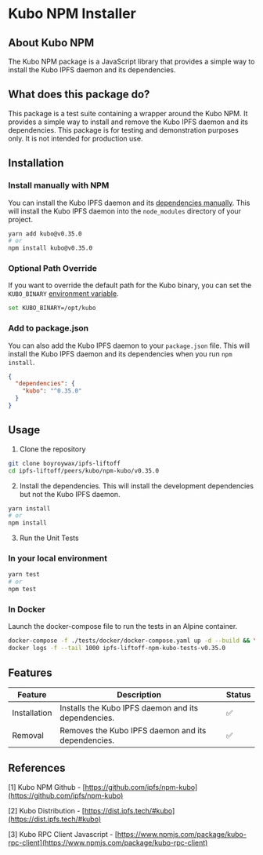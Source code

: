 # Kubo NPM Installer

## About Kubo NPM
The Kubo NPM package is a JavaScript library that provides a simple way to install the Kubo IPFS daemon and its dependencies.


## What does this package do?
This package is a test suite containing a wrapper around the Kubo NPM. It provides a simple way to install and remove the Kubo IPFS daemon and its dependencies.  This package is for testing and demonstration purposes only. It is not intended for production use.


## Installation

### Install manually with NPM
You can install the Kubo IPFS daemon and its [dependencies manually](https://github.com/ipfs/npm-kubo?tab=readme-ov-file#install).  This will install the Kubo IPFS daemon into the `node_modules` directory of your project.

```bash
yarn add kubo@v0.35.0
# or
npm install kubo@v0.35.0
```

### Optional Path Override
If you want to override the default path for the Kubo binary, you can set the `KUBO_BINARY` [environment variable](https://github.com/ipfs/npm-kubo/blob/master/README.md#overriding-with-kubo_binary-env).

```bash
set KUBO_BINARY=/opt/kubo
```

### Add to package.json
You can also add the Kubo IPFS daemon to your `package.json` file. This will install the Kubo IPFS daemon and its dependencies when you run `npm install`.

```json
{
  "dependencies": {
    "kubo": "^0.35.0"
  }
}
```


## Usage

1. Clone the repository

```sh
git clone boyroywax/ipfs-liftoff
cd ipfs-liftoff/peers/kubo/npm-kubo/v0.35.0
```

2. Install the dependencies.  This will install the development dependencies but not the Kubo IPFS daemon. 

```sh
yarn install
# or
npm install
```

3. Run the Unit Tests

### In your local environment

```sh
yarn test
# or
npm test
```

### In Docker

Launch the docker-compose file to run the tests in an Alpine container.
```sh
docker-compose -f ./tests/docker/docker-compose.yaml up -d --build && \
docker logs -f --tail 1000 ipfs-liftoff-npm-kubo-tests-v0.35.0
```

## Features
| Feature | Description | Status |
| ------- | ----------- | ------ |
| Installation | Installs the Kubo IPFS daemon and its dependencies. | ✅ |
| Removal | Removes the Kubo IPFS daemon and its dependencies. | ✅ |


## References

[1] Kubo NPM Github - [https://github.com/ipfs/npm-kubo](https://github.com/ipfs/npm-kubo)

[2] Kubo Distribution - [https://dist.ipfs.tech/#kubo](https://dist.ipfs.tech/#kubo)

[3] Kubo RPC Client Javascript - [https://www.npmjs.com/package/kubo-rpc-client](https://www.npmjs.com/package/kubo-rpc-client)
